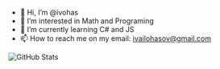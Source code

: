 - 👋 Hi, I’m @ivohas
- 👀 I’m interested in Math and Programing
- 🌱 I’m currently learning C# and JS
- 📫 How to reach me on my email: ivailohasov@gmail.com

<!---
ivohas/ivohas is a ✨ special ✨ repository because its `README.md` (this file) appears on your GitHub profile.
You can click the Preview link to take a look at your changes.
--->
![GitHub Stats](https://github-readme-stats.vercel.app/api?username=ivohas&theme=radical)
